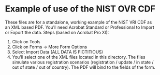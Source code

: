 # Example of use of the NIST OVR CDF

These files are for a standalone, working example of the NIST VRI CDF as an XML based PDF. You'll need Acrobat Standard or Professional to Import or Export the data.
Steps (based on Acrobat Pro XI):

1. Click on Tools
2. Click on Forms -> More Form Options
3. Select Import Data (ALL DATA IS FICTITIOUS)
4. You'll select one of the XML files located in this directory. The files simulate various registration scenarios (registration / update / in state / out of state / out of country). The PDF will bind to the fields of the form.

